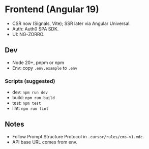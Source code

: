 # Frontend (Angular 19)

- CSR now (Signals, Vite); SSR later via Angular Universal.
- Auth: Auth0 SPA SDK.
- UI: NG-ZORRO.

## Dev
- Node 20+, pnpm or npm
- Env: copy `.env.example` to `.env`

### Scripts (suggested)
- dev: `npm run dev`
- build: `npm run build`
- test: `npm test`
- lint: `npm run lint`

## Notes
- Follow Prompt Structure Protocol in `.cursor/rules/cms-v1.mdc`.
- API base URL comes from env.
